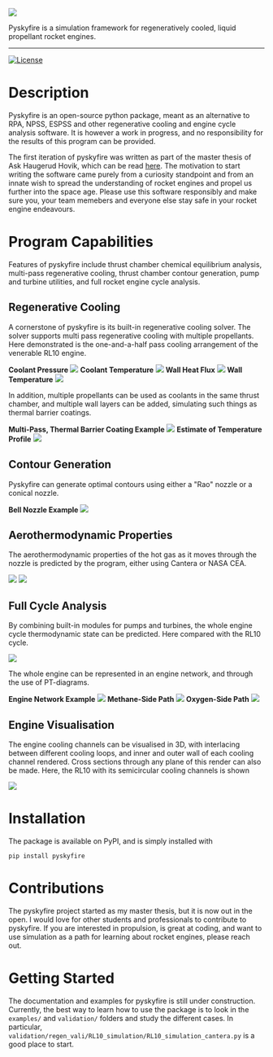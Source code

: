 ![](https://raw.githubusercontent.com/ask-hovik/pyskyfire/main/images/pyskyfire_header.png)

Pyskyfire is a simulation framework for regeneratively cooled, liquid propellant rocket engines.

------------------
[![License](https://img.shields.io/github/license/ask-hovik/pyskyfire.svg)](https://github.com/ask-hovik/pyskyfire/blob/main/LICENSE)

# Description
Pyskyfire is an open-source python package, meant as an alternative to RPA, NPSS, ESPSS and other regenerative cooling and engine cycle analysis software. It is however a work in progress, and no responsibility for the results of this program can be provided.  

The first iteration of pyskyfire was written as part of the master thesis of Ask Haugerud Hovik, which can be read [here](https://drive.google.com/file/d/1sZJmt-8UWtUChprji67LmnazS3Ei_K3a/view). The motivation to start writing the software came purely from a curiosity standpoint and from an innate wish to spread the understanding of rocket engines and propel us further into the space age. Please use this software responsibly and make sure you, your team memebers and everyone else stay safe in your rocket engine endeavours.  

# Program Capabilities
Features of pyskyfire include thrust chamber chemical equilibrium analysis, multi-pass regenerative cooling, thrust chamber contour generation, pump and turbine utilities, and full rocket engine cycle analysis.

## Regenerative Cooling
A cornerstone of pyskyfire is its built-in regenerative cooling solver. The solver supports multi pass regenerative cooling with multiple propellants. Here demonstrated is the one-and-a-half pass cooling arrangement of the venerable RL10 engine. 

**Coolant Pressure**
![](https://raw.githubusercontent.com/ask-hovik/pyskyfire/main/images/RL10_coolant_static_pressure.png)
**Coolant Temperature**
![](https://raw.githubusercontent.com/ask-hovik/pyskyfire/main/images/RL10_coolant_temperature.png)
**Wall Heat Flux**
![](https://raw.githubusercontent.com/ask-hovik/pyskyfire/main/images/RL10_heat_flux.png)
**Wall Temperature**
![](https://raw.githubusercontent.com/ask-hovik/pyskyfire/main/images/RL10_wall_temperature.png)

In addition, multiple propellants can be used as coolants in the same thrust chamber, and multiple wall layers can be added, simulating such things as thermal barrier coatings. 

**Multi-Pass, Thermal Barrier Coating Example**
![](https://raw.githubusercontent.com/ask-hovik/pyskyfire/main/images/methane_engine_wall_temperatures.png)
**Estimate of Temperature Profile**
![](https://raw.githubusercontent.com/ask-hovik/pyskyfire/main/images/temperature_profile_chamber.png)

## Contour Generation
Pyskyfire can generate optimal contours using either a "Rao" nozzle or a conical nozzle. 

**Bell Nozzle Example**
![](https://raw.githubusercontent.com/ask-hovik/pyskyfire/main/images/methane_engine_contour.png)

## Aerothermodynamic Properties
The aerothermodynamic properties of the hot gas as it moves through the nozzle is predicted by the program, either using Cantera or NASA CEA. 

![](https://raw.githubusercontent.com/ask-hovik/pyskyfire/main/images/skycea_comparison_1.png)
![](https://raw.githubusercontent.com/ask-hovik/pyskyfire/main/images/skycea_comparison_2.png)

## Full Cycle Analysis
By combining built-in modules for pumps and turbines, the whole engine cycle thermodynamic state can be predicted. Here compared with the RL10 cycle. 

![](https://raw.githubusercontent.com/ask-hovik/pyskyfire/main/images/fuel_side_cycle_vali_condensed.png)

The whole engine can be represented in an engine network, and through the use of PT-diagrams. 

**Engine Network Example**
![](https://raw.githubusercontent.com/ask-hovik/pyskyfire/main/images/engine_network_transp.png)
**Methane-Side Path**
![](https://raw.githubusercontent.com/ask-hovik/pyskyfire/main/images/methane_PT.png)
**Oxygen-Side Path**
![](https://raw.githubusercontent.com/ask-hovik/pyskyfire/main/images/oxygen_PT.png)

## Engine Visualisation 
The engine cooling channels can be visualised in 3D, with interlacing between different cooling loops, and inner and outer wall of each cooling channel rendered. Cross sections through any plane of this render can also be made. Here, the RL10 with its semicircular cooling channels is shown

![](https://raw.githubusercontent.com/ask-hovik/pyskyfire/main/images/RL10_visualisation_transp.png
)

# Installation
The package is available on PyPI, and is simply installed with 

```
pip install pyskyfire
```

# Contributions

The pyskyfire project started as my master thesis, but it is now out in the open. I would love for other students and professionals to contribute to pyskyfire. If you are interested in propulsion, is great at coding, and want to use simulation as a path for learning about rocket engines, please reach out. 

# Getting Started
The documentation and examples for pyskyfire is still under construction. Currently, the best way to learn how to use the package is to look in the `examples/` and `validation/` folders and study the different cases. In particular, `validation/regen_vali/RL10_simulation/RL10_simulation_cantera.py` is a good place to start. 